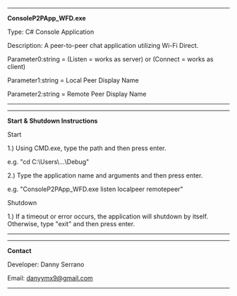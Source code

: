 ------------------------------------------------------

**ConsoleP2PApp_WFD.exe**

Type: C# Console Application 

Description: A peer-to-peer chat application utilizing Wi-Fi Direct.

Parameter0:string = (Listen = works as server) or (Connect = works as client)

Parameter1:string = Local Peer Display Name

Parameter2:string = Remote Peer Display Name

------------------------------------------------------


------------------------------------------------------

**Start & Shutdown Instructions**

Start

1.) Using CMD.exe, type the path and then press enter. 

e.g. "cd C:\Users\\...\Debug"

2.) Type the application name and arguments and then press enter. 

e.g. "ConsoleP2PApp_WFD.exe listen localpeer remotepeer"

Shutdown

1.) If a timeout or error occurs, the application will shutdown by itself. Otherwise,
type "exit" and then press enter. 

------------------------------------------------------


------------------------------------------------------

**Contact** 

Developer: Danny Serrano

Email: danyymx9@gmail.com

------------------------------------------------------
